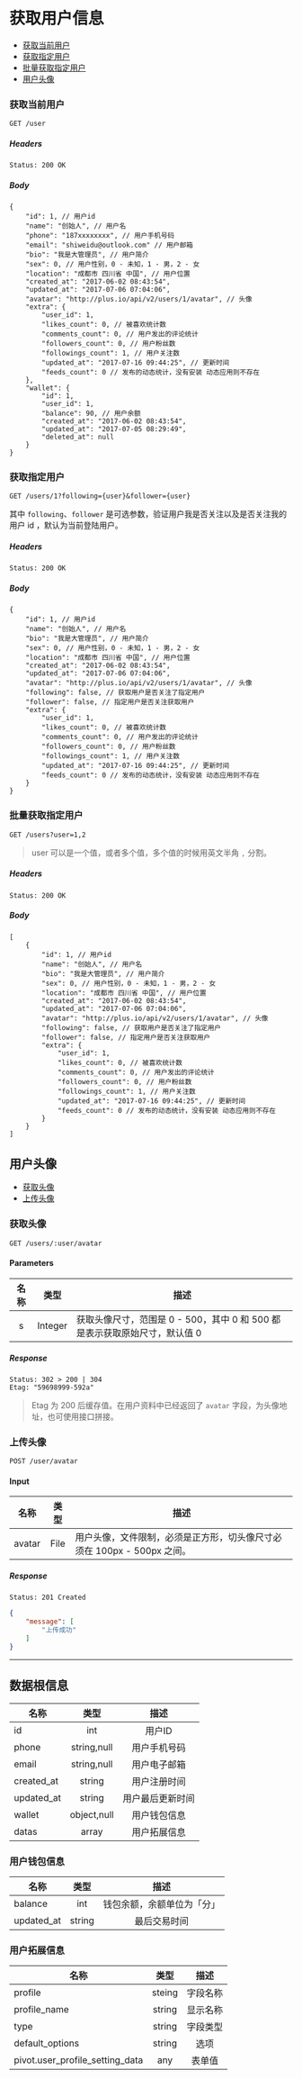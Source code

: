 # 获取用户信息
    
- [获取当前用户](#获取当前用户)
- [获取指定用户](#获取指定用户)
- [批量获取指定用户](#批量获取指定用户)
- [用户头像](#用户头像)

### 获取当前用户

```
GET /user
```

##### Headers

```
Status: 200 OK
```

##### Body

```json5
{
    "id": 1, // 用户id
    "name": "创始人", // 用户名
    "phone": "187xxxxxxxx", // 用户手机号码
    "email": "shiweidu@outlook.com" // 用户邮箱
    "bio": "我是大管理员", // 用户简介
    "sex": 0, // 用户性别，0 - 未知，1 - 男，2 - 女
    "location": "成都市 四川省 中国", // 用户位置
    "created_at": "2017-06-02 08:43:54",
    "updated_at": "2017-07-06 07:04:06",
    "avatar": "http://plus.io/api/v2/users/1/avatar", // 头像
    "extra": {
        "user_id": 1,
        "likes_count": 0, // 被喜欢统计数
        "comments_count": 0, // 用户发出的评论统计
        "followers_count": 0, // 用户粉丝数
        "followings_count": 1, // 用户关注数
        "updated_at": "2017-07-16 09:44:25", // 更新时间
        "feeds_count": 0 // 发布的动态统计，没有安装 动态应用则不存在
    },
    "wallet": {
        "id": 1,
        "user_id": 1,
        "balance": 90, // 用户余额
        "created_at": "2017-06-02 08:43:54",
        "updated_at": "2017-07-05 08:29:49",
        "deleted_at": null
    }
}
```

### 获取指定用户

```
GET /users/1?following={user}&follower={user}
```

其中 `following`、`follower` 是可选参数，验证用户我是否关注以及是否关注我的用户 id ，默认为当前登陆用户。

##### Headers

```
Status: 200 OK
```

##### Body

```json5
{
    "id": 1, // 用户id
    "name": "创始人", // 用户名
    "bio": "我是大管理员", // 用户简介
    "sex": 0, // 用户性别，0 - 未知，1 - 男，2 - 女
    "location": "成都市 四川省 中国", // 用户位置
    "created_at": "2017-06-02 08:43:54",
    "updated_at": "2017-07-06 07:04:06",
    "avatar": "http://plus.io/api/v2/users/1/avatar", // 头像
    "following": false, // 获取用户是否关注了指定用户
    "follower": false, // 指定用户是否关注获取用户
    "extra": {
        "user_id": 1,
        "likes_count": 0, // 被喜欢统计数
        "comments_count": 0, // 用户发出的评论统计
        "followers_count": 0, // 用户粉丝数
        "followings_count": 1, // 用户关注数
        "updated_at": "2017-07-16 09:44:25", // 更新时间
        "feeds_count": 0 // 发布的动态统计，没有安装 动态应用则不存在
    }
}
```

### 批量获取指定用户

```
GET /users?user=1,2
```

> user 可以是一个值，或者多个值，多个值的时候用英文半角 `,` 分割。

##### Headers

```
Status: 200 OK
```

##### Body

```json5
[
    {
        "id": 1, // 用户id
        "name": "创始人", // 用户名
        "bio": "我是大管理员", // 用户简介
        "sex": 0, // 用户性别，0 - 未知，1 - 男，2 - 女
        "location": "成都市 四川省 中国", // 用户位置
        "created_at": "2017-06-02 08:43:54",
        "updated_at": "2017-07-06 07:04:06",
        "avatar": "http://plus.io/api/v2/users/1/avatar", // 头像
        "following": false, // 获取用户是否关注了指定用户
        "follower": false, // 指定用户是否关注获取用户
        "extra": {
            "user_id": 1,
            "likes_count": 0, // 被喜欢统计数
            "comments_count": 0, // 用户发出的评论统计
            "followers_count": 0, // 用户粉丝数
            "followings_count": 1, // 用户关注数
            "updated_at": "2017-07-16 09:44:25", // 更新时间
            "feeds_count": 0 // 发布的动态统计，没有安装 动态应用则不存在
        }
    }
]
```

## 用户头像

- [获取头像](#获取头像)
- [上传头像](#上传头像)

### 获取头像

```
GET /users/:user/avatar
```

#### Parameters

| 名称 | 类型 | 描述 |
|:----:|:----:|----|
| s | Integer | 获取头像尺寸，范围是 0 - 500，其中 0 和 500 都是表示获取原始尺寸，默认值 0 |

##### Response

```
Status: 302 > 200 | 304
Etag: "59698999-592a"
```
> Etag 为 200 后缓存值。在用户资料中已经返回了 `avatar` 字段，为头像地址，也可使用接口拼接。

### 上传头像

```
POST /user/avatar
```

#### Input

| 名称 | 类型 | 描述 |
|:----:|:----:|----|
| avatar | File | 用户头像，文件限制，必须是正方形，切头像尺寸必须在 100px - 500px 之间。

##### Response

```
Status: 201 Created
```

```json
{
    "message": [
        "上传成功"
    ]
}
```

----------

## 数据根信息

| 名称 | 类型 | 描述 |
|----|:----:|:----:|
| id | int | 用户ID |
| phone | string,null | 用户手机号码 |
| email | string,null | 用户电子邮箱 |
| created_at | string | 用户注册时间 |
| updated_at | string | 用户最后更新时间 |
| wallet | object,null | 用户钱包信息 |
| datas | array | 用户拓展信息 |

### 用户钱包信息

| 名称 | 类型 | 描述 |
|----|:----:|:----:|
| balance | int | 钱包余额，余额单位为「分」 |
| updated_at | string | 最后交易时间 |

### 用户拓展信息

| 名称 | 类型 | 描述 |
|----|:----:|:----:|
| profile | steing | 字段名称 |
| profile_name| string | 显示名称 |
| type | string | 字段类型 |
| default_options | string | 选项 |
| pivot.user_profile_setting_data | any | 表单值 |

